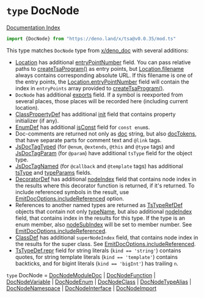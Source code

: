 # `type` DocNode

[Documentation Index](../README.md)

```ts
import {DocNode} from "https://deno.land/x/tsa@v0.0.35/mod.ts"
```

This type matches `DocNode` type from [x/deno_doc](https://deno.land/x/deno_doc@0.62.0) with several additions:

- [Location](../interface.Location/README.md) has additional [entryPointNumber](../interface.Location/README.md#-entrypointnumber-number) field.
You can pass relative paths to [createTsaProgram()](../function.createTsaProgram/README.md) as entry points, but [Location.filename](../interface.Location/README.md#-filename-string) always contains corresponding absolute URL.
If this filename is one of the entry points, the [Location.entryPointNumber](../interface.Location/README.md#-entrypointnumber-number) field will contain the index in `entryPoints` array provided to [createTsaProgram()](../function.createTsaProgram/README.md).
- `DocNode` has additional [exports](../private.interface.DocNodeBase/README.md#-exports-export) field. If a symbol is reexported from several places, those places will be recorded here (including current location).
- [ClassPropertyDef](../interface.ClassPropertyDef/README.md) has additional [init](../interface.ClassPropertyDef/README.md#-init-string) field that contains property initializer (if any).
- [EnumDef](../interface.EnumDef/README.md) has additional [isConst](../interface.EnumDef/README.md#-isconst-boolean) field for `const enum`s.
- Doc-comments are returned not only as [doc](../interface.JsDoc/README.md#-doc-string) string, but also [docTokens](../interface.JsDoc/README.md#-doctokens-jsdoctoken), that have separate parts for comment text and `@link` tags.
- [JsDocTagTyped](../interface.JsDocTagTyped/README.md) (for `@enum`, `@extends`, `@this` and `@type` tags) and [JsDocTagParam](../interface.JsDocTagParam/README.md) (for `@param`) have additional `tsType` field for the object type.
- [JsDocTagNamed](../interface.JsDocTagNamed/README.md) (for `@callback` and `@template` tags) has additional [tsType](../interface.JsDocTagNamed/README.md#-tstype-tstypedef) and [typeParams](../interface.JsDocTagNamed/README.md#-typeparams-tstypeparamdef) fields.
- [DecoratorDef](../interface.DecoratorDef/README.md) has additional [nodeIndex](../interface.DecoratorDef/README.md#-nodeindex-number) field that contains node index in the results where this decorator function is returned, if it's returned.
To include referenced symbols in the result, use [EmitDocOptions.includeReferenced](../type.EmitDocOptions/README.md#-includereferenced-boolean) option.
- References to another named types are returned as [TsTypeRefDef](../interface.TsTypeRefDef/README.md) objects that contain not only [typeName](../interface.TsTypeRefDef/README.md#-typename-string),
but also additional [nodeIndex](../interface.TsTypeRefDef/README.md#-nodeindex-number) field, that contains index in the results for this type.
If the type is an enum member, also [nodeSubIndex](../interface.TsTypeRefDef/README.md#-nodesubindex-number) will be set to member number. See [EmitDocOptions.includeReferenced](../type.EmitDocOptions/README.md#-includereferenced-boolean).
- [ClassDef](../interface.ClassDef/README.md) has additional `superNodeIndex` field, that contains node index in the results for the super class. See [EmitDocOptions.includeReferenced](../type.EmitDocOptions/README.md#-includereferenced-boolean).
- [TsTypeDef.repr](../private.interface.TsTypeDefBase/README.md#-repr-string) field for string literals (`kind == 'string'`) contains quotes, for string template literals (`kind == 'template'`) contains backticks, and for bigint literals (`kind == 'bigInt'`) has trailing `n`.

`type` DocNode = [DocNodeModuleDoc](../interface.DocNodeModuleDoc/README.md) | [DocNodeFunction](../interface.DocNodeFunction/README.md) | [DocNodeVariable](../interface.DocNodeVariable/README.md) | [DocNodeEnum](../interface.DocNodeEnum/README.md) | [DocNodeClass](../interface.DocNodeClass/README.md) | [DocNodeTypeAlias](../interface.DocNodeTypeAlias/README.md) | [DocNodeNamespace](../interface.DocNodeNamespace/README.md) | [DocNodeInterface](../interface.DocNodeInterface/README.md) | [DocNodeImport](../interface.DocNodeImport/README.md)